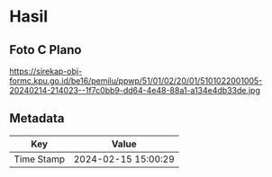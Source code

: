 # Hasil

## Foto C Plano

https://sirekap-obj-formc.kpu.go.id/be16/pemilu/ppwp/51/01/02/20/01/5101022001005-20240214-214023--1f7c0bb9-dd64-4e48-88a1-a134e4db33de.jpg


## Metadata

| Key        | Value               |
| ---------- | ------------------- |
| Time Stamp | 2024-02-15 15:00:29 |



